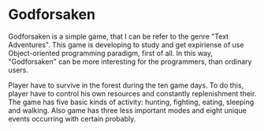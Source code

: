# Godforsaken

Godforsaken is a simple game, that I can be refer to the genre "Text Adventures". This game is developing to study and get expiriense of use Object-oriented programming paradigm, first of all. In this way, "Godforsaken" can be more interesting for the programmers, than ordinary users.

Player have to survive in the forest during the ten game days. To do this, player have to control his own resources and constantly replenishment their. The game has five basic kinds of activity: hunting, fighting, eating, sleeping and walking. Also game has three less important modes and eight unique events occurring with certain probably. 

